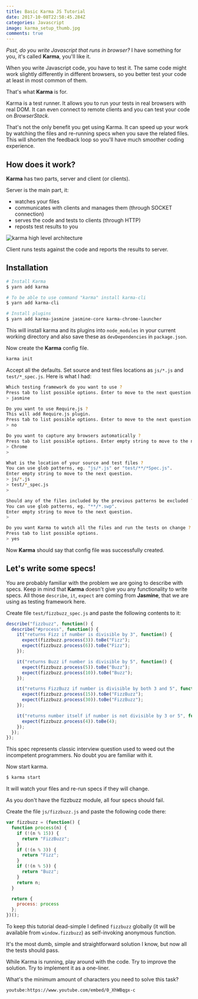 ```yaml
---
title: Basic Karma JS Tutorial
date: 2017-10-08T22:58:45.284Z
categories: Javascript
image: karma_setup_thumb.jpg
comments: true
---
```


_Psst, do you write Javascript that runs in browser?_ I have something for you, it's&nbsp;called&nbsp;**Karma**, you'll like it.

When you write Javascript code, you have to test it. The same code might work slightly differently in different browsers, so you better test your code at least in most common of them.

That's what **Karma** is for.

Karma is a test runner. It allows you to run your tests in real browsers with real DOM. It can even connect to remote clients and you can test your code on _BrowserStack_.

That's not the only benefit you get using Karma. It can speed up your work by watching the files and re-running specs when you save the related files. This will shorten the feedback loop so you'll have much smoother coding experience.

## How does it work?

**Karma** has two parts, server and client (or clients).

Server is the main part, it:

* watches your files
* communicates with clients and manages them (through SOCKET connection)
* serves the code and tests to clients (through HTTP)
* reposts test results to you

![karma high level architecture](/karma_scheme.png)

Client runs tests against the code and reports the results to server.

## Installation

```bash
# Install Karma
$ yarn add karma

# To be able to use command "karma" install karma-cli
$ yarn add karma-cli

# Install plugins
$ yarn add karma-jasmine jasmine-core karma-chrome-launcher
```

This will install karma and its plugins into `node_modules` in your current working directory and also save these as `devDependencies` in `package.json`.

Now create the **Karma** config file.

```bash
karma init
```

Accept all the defaults. Set source and test files locations as `js/*.js` and `test/*_spec.js`. Here is what I had:

```bash
Which testing framework do you want to use ?
Press tab to list possible options. Enter to move to the next question.
> jasmine

Do you want to use Require.js ?
This will add Require.js plugin.
Press tab to list possible options. Enter to move to the next question.
> no

Do you want to capture any browsers automatically ?
Press tab to list possible options. Enter empty string to move to the next question.
> Chrome
>

What is the location of your source and test files ?
You can use glob patterns, eg. "js/*.js" or "test/**/*Spec.js".
Enter empty string to move to the next question.
> js/*.js
> test/*_spec.js
>

Should any of the files included by the previous patterns be excluded ?
You can use glob patterns, eg. "**/*.swp".
Enter empty string to move to the next question.
>

Do you want Karma to watch all the files and run the tests on change ?
Press tab to list possible options.
> yes
```

Now **Karma** should say that config file was successfully created.

## Let's write some specs!

You are probably familiar with the problem we are going to describe with specs. Keep in mind that **Karma** doesn't give you any functionality to write specs. All those `describe`, `it`, `expect` are coming from **Jasmine**, that we are using as testing framework here.

Create file `test/fizzbuzz_spec.js` and paste the following contents to it:

```javascript
describe("fizzbuzz", function() {
  describe("#process", function() {
    it("returns Fizz if number is divisible by 3", function() {
      expect(fizzbuzz.process(3)).toBe("Fizz");
      expect(fizzbuzz.process(6)).toBe("Fizz");
    });

    it("returns Buzz if number is divisible by 5", function() {
      expect(fizzbuzz.process(5)).toBe("Buzz");
      expect(fizzbuzz.process(10)).toBe("Buzz");
    });

    it("returns FizzBuzz if number is divisible by both 3 and 5", function() {
      expect(fizzbuzz.process(15)).toBe("FizzBuzz");
      expect(fizzbuzz.process(30)).toBe("FizzBuzz");
    });

    it("returns number itself if number is not divisible by 3 or 5", function() {
      expect(fizzbuzz.process(4)).toBe(4);
    });
  });
});
```

This spec represents classic interview question used to weed out the incompetent programmers. No doubt you are familiar with it.

Now start karma.

```bash
$ karma start
```

It will watch your files and re-run specs if they will change.

As you don't have the fizzbuzz module, all four specs should fail.

Create the file `js/fizzbuzz.js` and paste the following code there:

```javascript
var fizzbuzz = (function() {
  function process(n) {
    if (!(n % 15)) {
      return "FizzBuzz";
    }
    if (!(n % 3)) {
      return "Fizz";
    }
    if (!(n % 5)) {
      return "Buzz";
    }
    return n;
  }

  return {
    process: process
  };
})();
```

To keep this tutorial dead-simple I defined `fizzbuzz` globally (it will be available from `window.fizzbuzz`) as self-invoking anonymous function.

It's the most dumb, simple and straightforward solution I know, but now all the tests should pass.

While Karma is running, play around with the code. Try to improve the solution. Try to implement it as a one-liner.

What's the minimum amount of characters you need to solve this task?

`youtube:https://www.youtube.com/embed/0_XhWBqgx-c`

<sign-up-form></sign-up-form>
